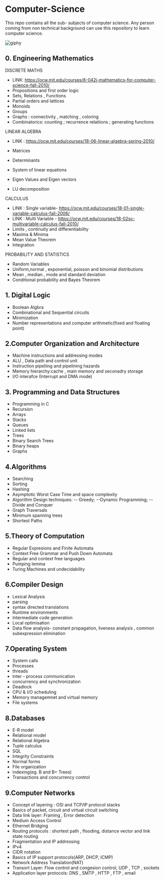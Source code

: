 #  Computer-Science
This repo contains all the sub- subjects of computer science. Any person coming from non technical background can use this repository to learn computer science.

![giphy](https://user-images.githubusercontent.com/79036991/210357672-8f0311d8-48bf-4446-90b9-4eb66280f52e.gif)

## 0. Engineering Mathematics
DISCRETE MATHS
- LINK: https://ocw.mit.edu/courses/6-042j-mathematics-for-computer-science-fall-2010/
- Propositions and first order logic
- Sets, Relations , Functions
- Partial orders and lattices
- Monoids
- Groups
- Graphs : connectivity , matching , coloring
- Combinatorics: counting ; recurrence relatiions ; generating functions

LINEAR ALGEBRA
- LINK : https://ocw.mit.edu/courses/18-06-linear-algebra-spring-2010/

- Matrices
- Determinants
- System of linear equations
- Eigen Values and Eigen vectors
- LU decomposition

CALCULUS
- LINK : Single variable- https://ocw.mit.edu/courses/18-01-single-variable-calculus-fall-2006/
- LINK : Multi Variable - https://ocw.mit.edu/courses/18-02sc-multivariable-calculus-fall-2010/
- Limits , continuity and differentiability
- Maxima & Minima
- Mean Value Theorem
- Integration

PROBABILITY AND STATISTICS
- Random Variables 
- Uniform,normal , exponential, poisson and binomial distributions
- Mean , median , mode and standard deviation
- Conditional probability and Bayes Theorem

## 1. Digital Logic
- Boolean Algbra
- Combinational and Sequential circuits
- Minimization
- Number representations and computer arithmetic(fixed and floating point)
## 2.Computer Organization and Architecture
- Machine instructions and addressing modes
- ALU , Data path and control unit
- Instruction pipeliing and pipelining hazards
- Memory hierarchy:cache , main  memory and seconadry storage
- I/O interafce (Interrupt and DMA mode)
## 3. Programming and Data Structures
- Programming in C
- Recursion
- Arrays
- Stacks
- Queues
- Linked lists
- Trees
- Binary Search Trees
- Binary heaps
- Graphs
## 4.Algorithms
- Searching 
- Sorting
- Hashing
- Asymptotic Worst Case Time and space complexity
- Algorithm Design techniques:
-- Greedy;
--Dynamic Programming;
--Divide and Conquer
- Graph Traversals
- Minimum spanning trees
- Shortest Paths
## 5.Theory of Computation
- Regular Expresions and Finite Automata
- Context Free Grammar and Push Down Automata
- Regular and context free languages
- Pumping lemma
- Turing Machines and undecidability
## 6.Compiler Design
- Lexical Analysis
- parsing
- syntax directed translations
- Runtime environments
- Intermediate code generation
- Local optimisation
- Data flow analysis- constant propagation, liveness analysis , common subexpression elimination
## 7.Operating System
- System calls
- Processes
- threads
- Inter - process communication
- concurrency and synchronization
- Deadlock
- CPU & I/O scheduling
- Memory managemnet and virtual memory
- File systems
## 8.Databases
- E-R model
- Relational model
- Relational Algebra
- Tuple calculus
- SQL
- Integrity Constraints
- Normal forms
- File organization
- indexing(eg. B and B+ Trees)
- Transactions and concurrency control
## 9.Computer Networks
- Concept of layering : OSI and TCP/IP protocol stacks
- Basics of packet, circuit and virtual circuit switching 
- Data link layer: Framing , Error detection
- Medium Access Control
- Ethernet Bridging
- Routing protocols : shortest path , flooding, distance vector and link state routing
- Fragmentation and IP  addressing
- IPv4
- CIDR notation
- Basics of IP support protocols(ARP, DHCP, ICMP)
- Network Address Translation(NAT)
- Transort Layer: Flow control and congesion control, UDP , TCP , sockets
- Application layer protocols: DNS , SMTP , HTTP , FTP , email
